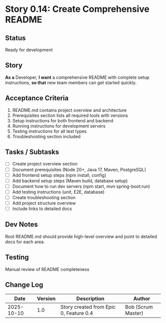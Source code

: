 # Story 0.14: Create Comprehensive README

## Status
Ready for development

## Story
**As a** Developer,
**I want** a comprehensive README with complete setup instructions,
**so that** new team members can get started quickly.

## Acceptance Criteria
1. README.md contains project overview and architecture
2. Prerequisites section lists all required tools with versions
3. Setup instructions for both frontend and backend
4. Running instructions for development servers
5. Testing instructions for all test types
6. Troubleshooting section included

## Tasks / Subtasks
- [ ] Create project overview section
- [ ] Document prerequisites (Node 20+, Java 17, Maven, PostgreSQL)
- [ ] Add frontend setup steps (npm install, config)
- [ ] Add backend setup steps (Maven build, database setup)
- [ ] Document how to run dev servers (npm start, mvn spring-boot:run)
- [ ] Add testing instructions (unit, E2E, database)
- [ ] Create troubleshooting section
- [ ] Add project structure overview
- [ ] Include links to detailed docs

## Dev Notes
Root README.md should provide high-level overview and point to detailed docs for each area.

## Testing
Manual review of README completeness

## Change Log
| Date | Version | Description | Author |
|------|---------|-------------|--------|
| 2025-10-10 | 1.0 | Story created from Epic 0, Feature 0.4 | Bob (Scrum Master) |
